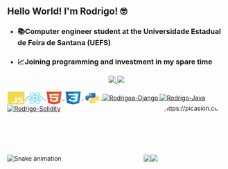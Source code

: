 ## Hello World! I'm Rodrigo! 🤓
<ul>
 <li>
    <h3>📚Computer engineer student at the Universidade Estadual de Feira de Santana (UEFS)</h3>
 </li>
  <li>
    <h3>📈Joining programming and investment in my spare time </h3>
  </li>
</ul>
<div align="center">
  <a href="https://github.com/Rodrigodsgit">
  <img height="160em" src="https://github-readme-stats.vercel.app/api?username=rodrigodsgit&show_icons=true&theme=dark&include_all_commits=true&count_private=true"/>
  <img height="160em" src="https://github-readme-stats.vercel.app/api/top-langs/?username=rodrigodsgit&layout=compact&langs_count=7&theme=dark"/>
</div>
<div style="display: inline_block"><br>
  <img align="center" alt="Rodrigo-Js" height="30" width="40" src="https://raw.githubusercontent.com/devicons/devicon/master/icons/javascript/javascript-plain.svg">
  <img align="center" alt="Rodrigo-React" height="30" width="40" src="https://raw.githubusercontent.com/devicons/devicon/master/icons/react/react-original.svg">
  <img align="center" alt="Rodrigo-HTML" height="30" width="40" src="https://raw.githubusercontent.com/devicons/devicon/master/icons/html5/html5-original.svg">
  <img align="center" alt="Rodrigo-CSS" height="30" width="40" src="https://raw.githubusercontent.com/devicons/devicon/master/icons/css3/css3-original.svg">
  <img align="center" alt="Rodrigo-Python" height="30" width="40" src="https://raw.githubusercontent.com/devicons/devicon/master/icons/python/python-original.svg">
  <img align="center" alt="Rodrigoa-Django" height="30" width="40" src="https://cdn.jsdelivr.net/gh/devicons/devicon/icons/django/django-plain-wordmark.svg">
  <img align="center" alt="Rodrigo-Java" height="30" width="40" src="https://cdn.jsdelivr.net/gh/devicons/devicon/icons/java/java-original.svg">
  <img align="center" alt="Rodrigo-Solidity" height="30" width="40" src="https://cdn.jsdelivr.net/gh/devicons/devicon/icons/solidity/solidity-plain.svg">
 <a href="https://picasion.com/"><img src="https://i.picasion.com/pic92/e02502efb7becdb210f9b38bd9a5ee42.gif" height="150" style="border-radius:50px;" align="right" alt="https://picasion.com/" ></a><br /><a href="https://picasion.com/"></a>
  <br></br>
  <br></br>
  
  
 ##
<div> 
  <a href = "mailto:damasceno.s.rodrigo@gmail.com"><img src="https://img.shields.io/badge/-Gmail-%23333?style=for-the-badge&logo=gmail&logoColor=white" target="_blank" align="right" ></a>
  <a href="https://www.linkedin.com/in/rodrigo-damasceno-41036b192/" target="_blank"><img src="https://img.shields.io/badge/-LinkedIn-%230077B5?style=for-the-badge&logo=linkedin&logoColor=white" target="_blank" align="right"></a> 
 
  ![Snake animation](https://github.com/Rodrigodsgit/Rodrigodsgit/blob/output/github-contribution-grid-snake.svg)
 
</div>
